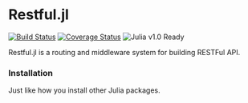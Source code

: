 Restful.jl
==========

[![Build Status](https://travis-ci.org/ylxdzsw/Restful.jl.svg?branch=master)](https://travis-ci.org/ylxdzsw/Restful.jl)
[![Coverage Status](https://coveralls.io/repos/github/ylxdzsw/Restful.jl/badge.svg?branch=master)](https://coveralls.io/github/ylxdzsw/Restful.jl?branch=master)
![Julia v1.0 Ready](https://blog.ylxdzsw.com/_static/julia_v1.0_ready.svg?)

Restful.jl is a routing and middleware system for building RESTFul API.

### Installation

Just like how you install other Julia packages.
